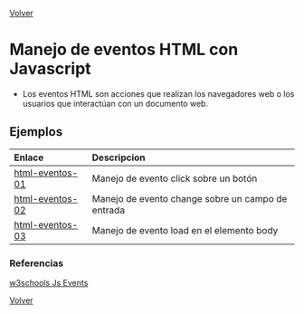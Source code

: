 [Volver](../)
# Manejo de eventos HTML con Javascript

- Los eventos HTML son acciones que realizan los navegadores web o los usuarios que interactúan con un documento web.

## Ejemplos 

|Enlace                                |Descripcion        |
|:-----                                |:----------        |
|[html-eventos-01](./01/)   |Manejo de evento click sobre un botón  |
|[html-eventos-02](./02/)   |Manejo de evento change sobre un campo de entrada  |
|[html-eventos-03](./03/)   |Manejo de evento load en el elemento body|


### Referencias
[w3schools Js Events](https://www.w3schools.com/js/js_events.asp)


[Volver](../)